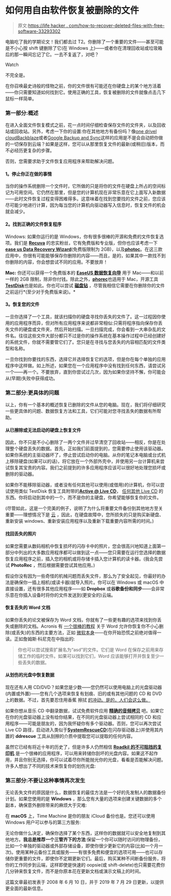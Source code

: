 # 如何用自由软件恢复被删除的文件

> 原文:[https://life hacker . com/how-to-recover-deleted-files-with-free-software-33293302](https://lifehacker.com/how-to-recover-deleted-files-with-free-software-33293302)

电脑吃了我的学期论文！我们都去过 T2。你删除了一个重要的文件——甚至可能是不小心按 shift 键删除了它(在 Windows 上)——或者你在清理回收站或垃圾箱后的那一瞬间忘记了它。一去不复返了，对吧？

Watch

不完全是。

在你召唤最史诗般的怪物之前，你的文件很有可能还在你硬盘上的某个地方活着——你只需要知道如何找到它。使用正确的工具，恢复被删除的文件就像点击几下鼠标一样简单。

### **第一部分:概述**

在进入全面文件恢复模式之前，花一点时间仔细检查保存文件的文件夹，以及回收站或回收站。另外，考虑一下你的设置:你在其他地方有备份吗？像[one drive](https://onedrive.live.com/about/en-us/)[I cloud](https://www.icloud.com/)[Backblaze](https://www.backblaze.com/)或者[Google Backup and Sync](https://www.google.com/intl/en-GB_ALL/drive/download/backup-and-sync/)这样的应用是不是会自动把你做的一切保存到云端？如果是这样，您可以从那里恢复文件的最新(或稍旧)版本，而不必经历更复杂的步骤。

否则，您需要求助于文件恢复应用程序来帮助解决问题。

#### **1。停止你正在做的事情**

当你的操作系统删除一个文件时，它所做的只是将你的文件在硬盘上所占的空间标记为可用空间。它仍然在那里，但是您的计算机现在非常乐意在它上面写入新数据——此时文件恢复过程变得困难得多。这意味着在找到您要找的文件之前，您应该尽可能少地进行计算，因为每当您的计算机向驱动器写入信息时，恢复文件的机会就会减少。

#### **2。找到正确的文件恢复程序**

Windows: 如果你运行的是 Windows，你有很多很棒的开源和免费的文件恢复选项。我们是 [**Recuva**](https://www.ccleaner.com/recuva) 的忠实粉丝，它有免费版和专业版，但你也应该考虑一下[**ease us Data Recovery Wizard**](https://www.easeus.com/datarecoverywizard/free-data-recovery-software.htm)(免费版限制为 2GB)，以及[**photoc**](https://www.cgsecurity.org/wiki/PhotoRec)。在这三款应用中，你很有可能能够保存你删除的内容——而且，是的，如果其中一款找不到你删除的内容，你会想尝试不同的应用。不要放弃！

**Mac:** 你还可以获得一个免费版本的 [**EaseUS 数据恢复向导**](https://www.easeus.com/mac-data-recovery-software/drw-mac-free.htm) 用于 Mac——和以前一样的 2GB 限制，除非你付钱。除此之外，[**phorec**](https://www.cgsecurity.org/wiki/PhotoRec)也适用于 Mac，开源工具[**TestDisk**](https://www.cgsecurity.org/wiki/TestDisk)也是如此。你也可以尝试 [**磁盘钻**](https://www.cleverfiles.com/) ，尽管我相信它需要在你删除你的文件之前运行*(至少对于免费版来说)。*

#### **3。恢复您的文件**

一旦你选择了一个工具，就该扫描你的硬盘寻找你丢失的文件了。这一过程因你使用的应用程序而异，但对所有应用程序来说都非常相似:只需将程序指向保存你丢失文件的硬盘或文件夹，然后开始扫描。一旦扫描完成，你会看到一大串杂乱的文件名。往往这些文件大部分都只不过是你的操作系统在基本操作过程中已经创建好的系统文件，你就不需要管它们了。您只是在寻找与您丢失的内容相匹配的文件类型和名称。

一旦你找到你要找的东西，选择它并选择恢复它的选项，但是你在每个单独的应用程序中这样做。如上所述，如果您在一个应用程序中没有找到任何东西，请尝试另一个——再一个。不要放弃，直到你尝试过几次，因为如果你坚持不懈，你可能会从(早期)失败中获得成功。

### **第二部分:更具体的问题**

以上，你有一个基本的概述恢复已删除的文件从您的电脑。现在，我们将仔细研究一些更具体的问题、数据恢复方法和工具，它们可能对您寻找丢失的数据有所帮助。

#### **从已擦除或无法启动的硬盘上恢复文件**

因此，你不只是不小心删除了一两个文件并过早清空了回收站——相反，你是在处理整个硬盘丢失的数据。首先，正如我们前面提到的，您需要停止使用该驱动器。如果你系统的主驱动器坏了，停止尝试启动你的电脑。从你的笔记本电脑或台式机上移除硬盘(如果可以的话)，将它放在一个外部外壳中，并使用另一台计算机来尝试恢复其宝贵的内容。我们之前提到的许多应用程序应该可以很好地处理您损坏或删除的驱动器。

如果你不能移除驱动器，或者没有任何其他可以使用(或借用)的计算机，你可以尝试使用类似 TestDisk 恢复工具附带的[**Active @ Live CD**](http://www.livecd.com/)， [任何其他 Live CD](https://www.cgsecurity.org/wiki/TestDisk_Livecd) 的东西。你将启动到其中的一个，而不是你的主硬盘，你希望能够恢复你的文件。

(尽管如此，这是一个完美的例子，说明了为什么将重要文件备份到其他地方至关重要——理想情况下是 [云](https://lifehacker.com/how-do-you-back-up-your-data-in-the-cloud-1828396275) ，因此，在硬盘故障中，您所损失的只是购买新硬盘、重新安装 windows、重新安装应用程序以及重新下载重要内容所需的时间。)

#### **找回丢失的照片**

如果您需要从数码相机中恢复损坏的闪存卡中的照片，您会很高兴地知道上面第一部分中列出的大多数应用程序都可以做到这一点——您只需要在运行您选择的数据恢复应用程序之前，插入您的相机或将存储卡插入您计算机的读卡器。(我会先尝试 **PhotoRec** ，然后根据需要尝试其他应用。)

假设你没有因为一些奇怪的机械问题而丢失文件，那么为了安全起见，你最好的办法是确保你一插上相机(或读卡器)就导入照片。你可以在 Windows 或 macOS 中直接设置，还有很多其他应用程序——如 **Dropbox** 或**谷歌备份和同步**——会非常乐意在你插入设备时将你的文件发送到(更安全的)云端。

#### **恢复丢失的 Word 文档**

如果你丢失的论文被保存为 Word 文档，你就有了一些更有趣的选项来找到你丢失或删除的文档。Acronis 有 [一个很棒的教程](https://www.acronis.com/en-us/articles/recover-word-document/) 关于 Word 允许你恢复你不小心删除(或丢失)的东西的主要方法，正如 [微软本身](https://docs.microsoft.com/en-us/office/troubleshoot/word/recover-lost-document)——在你开始恐慌之前绝对值得一读。正如詹姆斯·科尼克在中指出的:

> 你也可以尝试搜索扩展名为“asd”的文件。它们是 Word 在保存之前用来存储工作的临时文件。如果可以找到它们，Word 应该能够打开并恢复至少一些丢失的数据。

#### **从划伤的光盘中恢复数据**

现在还有人用 CD/DVD？如果您是少数——您仍然可以使用电脑上的光盘驱动器(内置或外置)——您有几个选项来恢复有划痕、旧的或有其他问题的 CD 和 DVD 上的数据。不过，首先要忍住用香蕉 擦拭 [的冲动。是的，人们会这么做。](https://www.reddit.com/r/IsItBullshit/comments/2hn45l/is_it_bullshit_bananas_and_toothpaste_can_restore/)

如果你想从音乐 CD 中翻录数据，试试免费软件应用 [**精确的音频拷贝**](http://www.exactaudiocopy.org/) 吧。如果它在你的光盘驱动器上没有给你结果，在不同的光盘驱动器上尝试相同的 CD 和应用程序——可能是朋友的，因为我怀疑你有多个驱动器。否则，您可以再次尝试 Live CD 路径，启动进入类似于[**SystemRescueCD**](http://www.system-rescue-cd.org/)(在闪存驱动器上)并使用其内置的 **ddrescue** 工具从刮擦的介质中提取您可以提取的任何内容。

虽然它已经有将近十年的历史了，但是许多人仍然相信 [**Roadkil 的不可阻挡的复印机**](http://www.roadkil.net/program.php/P29/Unstoppable%20Copier) 是一个很棒的应用程序，可以用来转储你刮坏的光盘内容。如果这不起作用，并且你别无选择，你可以试着尽你所能抛光你的光盘，看看是否能解决问题。许多人想出了不同的技术来恢复你的划伤光盘:

### **第三部分:不要让这种事情再次发生**

无论丢失文件的原因是什么，数据恢复的最佳方法是一个好的先发制人的数据备份计划。如果您使用的是 **Windows** ，那么您有大量的选项来创建关键数据的多个副本，确保意外删除带来的麻烦大于灾难:

在 **macOS** 上，Time Machine 是你的朋友 iCloud 备份也是。您还可以使用 Windows 用户可以参与的第三方服务:

无论你做什么决定，确保你选择了某个东西，这样你的数据就可以安全地复制到其他地方。**我总是推荐一个三管齐下的方法**:保留一个你可以随时访问的物理备份，比如一个单独的驱动器或外部存储设备，即使你很少更新它的内容(比如一个月一次)。使用某种云备份工具或服务——有很多免费和便宜的选项可用——也可以存储你更重要的文件，即使你不定期更新它们。最后，购买某种不间断备份服务，将你的工作同步到云端，这样即使是快速的 oopsie(或 shift-delete)也只需要花费你几分钟来恢复文件，而不是你原本花在更新文档或演示文稿上的时间。

这篇文章最初发表于 2008 年 6 月 10 日，并于 2019 年 7 月 29 日更新，以提供更全面的最新信息。